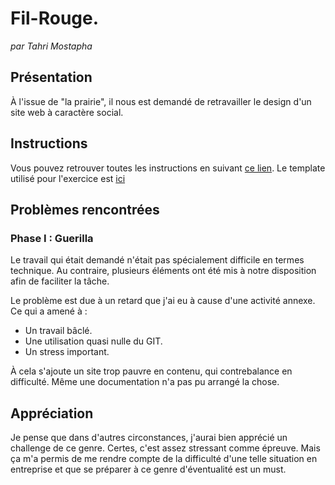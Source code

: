 # Fil-Rouge.
*par Tahri Mostapha*

## Présentation
À l'issue de "la prairie", il nous est demandé de retravailler le design
d'un site web à caractère social.

## Instructions
Vous pouvez retrouver toutes les instructions en suivant [ce lien](https://github.com/becodeorg/lovelace-2/tree/master/Projects/fil-rouge).
Le template utilisé pour l'exercice est [ici](https://www.os-templates.com/free-website-templates/nalpure)

## Problèmes rencontrées

### Phase I : Guerilla
Le travail qui était demandé n'était pas spécialement difficile en termes technique. Au contraire, plusieurs éléments
ont été mis à notre disposition afin de faciliter la tâche.

Le problème est due à un retard que j'ai eu à cause d'une activité annexe. Ce qui a amené à :
* Un travail bâclé.
* Une utilisation quasi nulle du GIT.
* Un stress important.

À cela s'ajoute un site trop pauvre en contenu, qui contrebalance en difficulté.
Même une documentation n'a pas pu arrangé la chose.

## Appréciation
Je pense que dans d'autres circonstances, j'aurai bien apprécié un challenge de ce genre.
Certes, c'est assez stressant comme épreuve. Mais ça m'a permis de me rendre compte de la difficulté
d'une telle situation en entreprise et que se préparer à ce genre d'éventualité est un must.
